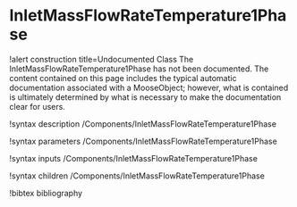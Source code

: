 <!-- MOOSE Documentation Stub: Remove this when content is added. -->

# InletMassFlowRateTemperature1Phase

!alert construction title=Undocumented Class
The InletMassFlowRateTemperature1Phase has not been documented. The content contained on this page includes the
typical automatic documentation associated with a MooseObject; however, what is contained is
ultimately determined by what is necessary to make the documentation clear for users.

!syntax description /Components/InletMassFlowRateTemperature1Phase

!syntax parameters /Components/InletMassFlowRateTemperature1Phase

!syntax inputs /Components/InletMassFlowRateTemperature1Phase

!syntax children /Components/InletMassFlowRateTemperature1Phase

!bibtex bibliography
